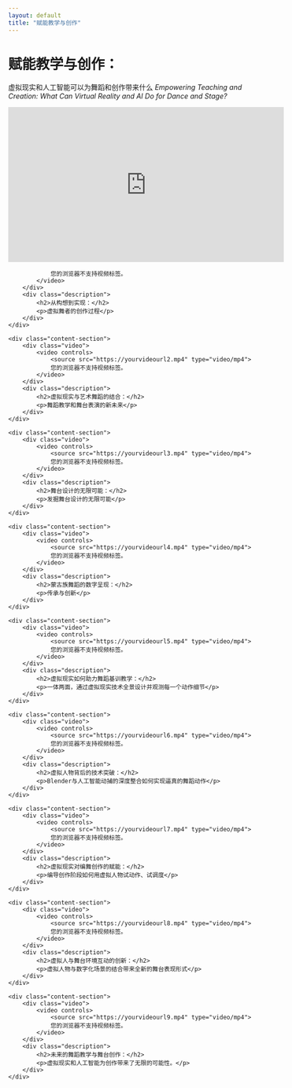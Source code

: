 ```yaml
---
layout: default
title: "赋能教学与创作"
---
```


# 赋能教学与创作：
虚拟现实和人工智能可以为舞蹈和创作带来什么
*Empowering Teaching and Creation: What Can Virtual Reality and AI Do for Dance and Stage?*

<div class="container">
    <div class="video-section">
    <iframe width="560" height="315" src="https://www.bilibili.com/video/BV1xm1UYNEhi?vd_source=d56189d983b5d02f248147cfa298def3" frameborder="0" allow="accelerometer; autoplay; clipboard-write; encrypted-media; gyroscope; picture-in-picture" allowfullscreen></iframe>
</div>

                您的浏览器不支持视频标签。
            </video>
        </div>
        <div class="description">
            <h2>从构想到实现：</h2>
            <p>虚拟舞者的创作过程</p>
        </div>
    </div>

    <div class="content-section">
        <div class="video">
            <video controls>
                <source src="https://yourvideourl2.mp4" type="video/mp4">
                您的浏览器不支持视频标签。
            </video>
        </div>
        <div class="description">
            <h2>虚拟现实与艺术舞蹈的结合：</h2>
            <p>舞蹈教学和舞台表演的新未来</p>
        </div>
    </div>

    <div class="content-section">
        <div class="video">
            <video controls>
                <source src="https://yourvideourl3.mp4" type="video/mp4">
                您的浏览器不支持视频标签。
            </video>
        </div>
        <div class="description">
            <h2>舞台设计的无限可能：</h2>
            <p>发掘舞台设计的无限可能</p>
        </div>
    </div>

    <div class="content-section">
        <div class="video">
            <video controls>
                <source src="https://yourvideourl4.mp4" type="video/mp4">
                您的浏览器不支持视频标签。
            </video>
        </div>
        <div class="description">
            <h2>蒙古族舞蹈的数字呈现：</h2>
            <p>传承与创新</p>
        </div>
    </div>

    <div class="content-section">
        <div class="video">
            <video controls>
                <source src="https://yourvideourl5.mp4" type="video/mp4">
                您的浏览器不支持视频标签。
            </video>
        </div>
        <div class="description">
            <h2>虚拟现实如何助力舞蹈基训教学：</h2>
            <p>一体两面，通过虚拟现实技术全景设计并观测每一个动作细节</p>
        </div>
    </div>

    <div class="content-section">
        <div class="video">
            <video controls>
                <source src="https://yourvideourl6.mp4" type="video/mp4">
                您的浏览器不支持视频标签。
            </video>
        </div>
        <div class="description">
            <h2>虚拟人物背后的技术突破：</h2>
            <p>Blender与人工智能动捕的深度整合如何实现逼真的舞蹈动作</p>
        </div>
    </div>

    <div class="content-section">
        <div class="video">
            <video controls>
                <source src="https://yourvideourl7.mp4" type="video/mp4">
                您的浏览器不支持视频标签。
            </video>
        </div>
        <div class="description">
            <h2>虚拟现实对编舞创作的赋能：</h2>
            <p>编导创作阶段如何用虚拟人物试动作、试调度</p>
        </div>
    </div>

    <div class="content-section">
        <div class="video">
            <video controls>
                <source src="https://yourvideourl8.mp4" type="video/mp4">
                您的浏览器不支持视频标签。
            </video>
        </div>
        <div class="description">
            <h2>虚拟人与舞台环境互动的创新：</h2>
            <p>虚拟人物与数字化场景的结合带来全新的舞台表现形式</p>
        </div>
    </div>

    <div class="content-section">
        <div class="video">
            <video controls>
                <source src="https://yourvideourl9.mp4" type="video/mp4">
                您的浏览器不支持视频标签。
            </video>
        </div>
        <div class="description">
            <h2>未来的舞蹈教学与舞台创作：</h2>
            <p>虚拟现实和人工智能为创作带来了无限的可能性。</p>
        </div>
    </div>
</div>
